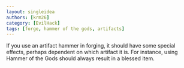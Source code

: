 ```yaml
---
layout: singleidea
authors: [krm26]
category: [EvilHack]
tags: [forge, hammer of the gods, artifacts]
---
```

If you use an artifact hammer in forging, it should have some special effects,
perhaps dependent on which artifact it is. For instance, using Hammer of the
Gods should always result in a blessed item.
